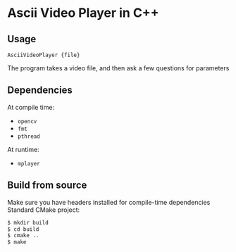 # Ascii Video Player in C++

## Usage

`AsciiVideoPlayer {file}`

The program takes a video file, and then ask a few questions for parameters

## Dependencies

At compile time:
-   `opencv`
-   `fmt`
-   `pthread`

At runtime:
-   `mplayer`

## Build from source

Make sure you have headers installed for compile-time dependencies  
Standard CMake project:

```bash
$ mkdir build
$ cd build
$ cmake ..
$ make
````
